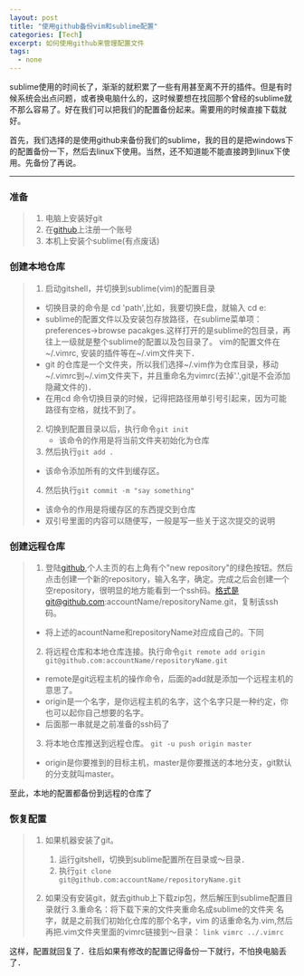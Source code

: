 ```yaml
---
layout: post
title: "使用github备份vim和sublime配置"
categories: [Tech]
excerpt: 如何使用github来管理配置文件
tags:
  - none
---
```


sublime使用的时间长了，渐渐的就积累了一些有用甚至离不开的插件。但是有时候系统会出点问题，或者换电脑什么的，这时候要想在找回那个曾经的sublime就不那么容易了。好在我们可以把我们的配置备份起来。需要用的时候直接下载就好。

首先，我们选择的是使用github来备份我们的sublime，我的目的是把windows下的配置备份一下，然后去linux下使用。当然，还不知道能不能直接跨到linux下使用。先备份了再说。

------
### 准备
>1.  电脑上安装好git
>2.  在[github](http://www.github.com)上注册一个账号
>3.  本机上安装个sublime(有点废话)

### 创建本地仓库
>1.  启动gitshell，并切换到sublime(vim)的配置目录
>  - 切换目录的命令是 cd 'path',比如，我要切换E盘，就输入 cd e:
>  - sublime的配置文件以及安装包存放路径，在sublime菜单项：preferences->browse pacakges.这样打开的是sublime的包目录，再往上一级就是整个sublime的配置以及包目录了。
vim的配置文件在~/.vimrc, 安装的插件等在~/.vim文件夹下．
>  - git 的仓库是一个文件夹，所以我们选择~/.vim作为仓库目录，移动~/.vimrc到~/.vim文件夹下，并且重命名为vimrc(去掉'.',git是不会添加隐藏文件的)．
>  - 在用cd 命令切换目录的时候，记得把路径用单引号引起来，因为可能路径有空格，就找不到了。
>2. 切换到配置目录以后，执行命令```git init``` 
>     -  该命令的作用是将当前文件夹初始化为仓库 
>3.  然后执行```git add .```
>  -   该命令添加所有的文件到缓存区。
>4.  然后执行```git commit -m "say something"```
>   -   该命令的作用是将缓存区的东西提交到仓库
>   -   双引号里面的内容可以随便写，一般是写一些关于这次提交的说明
### 创建远程仓库
>1. 登陆[github](http://github.com),个人主页的右上角有个"new  repository"的绿色按钮。然后点击创建一个新的repository，输入名字，确定。完成之后会创建一个空repository，很明显的地方能看到一个ssh码。格式是git@github.com:accountName/repositoryName.git，复制该ssh 码。
>  -  将上述的acountName和repositoryName对应成自己的。下同
>2.  将远程仓库和本地仓库连接。执行命令```git remote add origin git@github.com:accountName/repositoryName.git```
>  -   remote是git远程主机的操作命令，后面的add就是添加一个远程主机的意思了。
>  -  origin是一个名字，是你远程主机的名字，这个名字只是一种约定，你也可以起你自己想要的名字。
>  -   后面那一串就是之前准备的ssh码了
>3.  将本地仓库推送到远程仓库。 ```git -u push origin master```
>  -  origin是你要推到的目标主机，master是你要推送的本地分支，git默认的分支就叫master。

至此，本地的配置都备份到远程的仓库了
### 恢复配置
>1.  如果机器安装了git。
>     1.   运行gitshell，切换到sublime配置所在目录或～目录．
>     2.  执行```git clone git@github.com:accountName/repositoryName.git```
> 
> 2.  如果没有安装git，就去github上下载zip包，然后解压到sublime配置目录就行
> 3.重命名：将下载下来的文件夹重命名成sublime的文件夹 名字，就是之前我们初始化仓库的那个名字，vim 的话重命名为.vim,然后再把.vim文件夹里面的vimrc链接到～目录：
> ```link vimrc ../.vimrc```

这样，配置就回复了．往后如果有修改的配置记得备份一下就行，不怕换电脑丢了．
